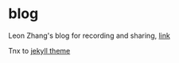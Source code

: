 # blog
Leon Zhang's blog for recording and sharing, [link](https://njleonzhang.github.io/)

Tnx to [jekyll theme](https://github.com/kaeyleo/jekyll-theme-H2O.git)


